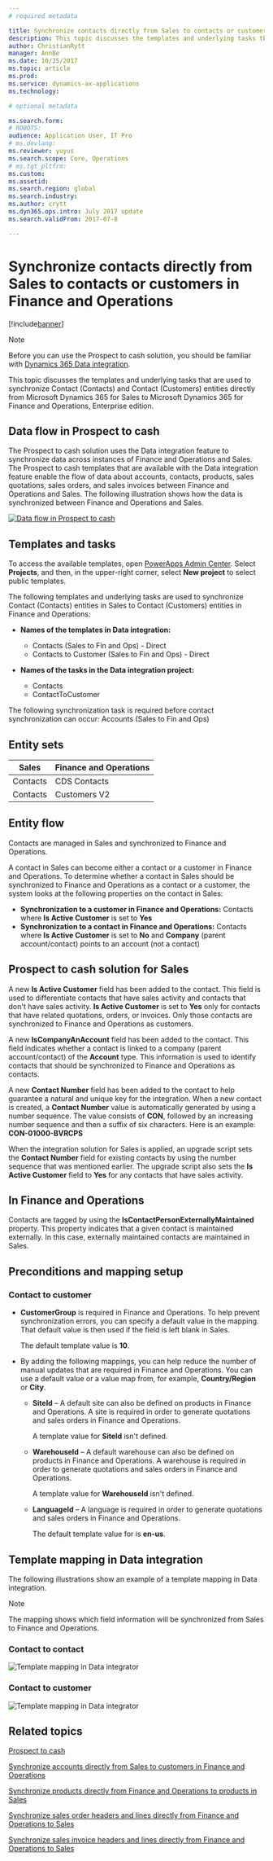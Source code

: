 ```yaml
---
# required metadata

title: Synchronize contacts directly from Sales to contacts or customers in Finance and Operations
description: This topic discusses the templates and underlying tasks that are used to synchronize Contact (Contacts) and Contact (Customers) entities from Microsoft Dynamics 365 for Sales to Microsoft Dynamics 365 for Finance and Operations, Enterprise edition.
author: ChristianRytt
manager: AnnBe
ms.date: 10/25/2017
ms.topic: article
ms.prod: 
ms.service: dynamics-ax-applications
ms.technology: 

# optional metadata

ms.search.form: 
# ROBOTS: 
audience: Application User, IT Pro
# ms.devlang: 
ms.reviewer: yuyus
ms.search.scope: Core, Operations
# ms.tgt_pltfrm: 
ms.custom: 
ms.assetid: 
ms.search.region: global
ms.search.industry: 
ms.author: crytt
ms.dyn365.ops.intro: July 2017 update 
ms.search.validFrom: 2017-07-8

---
```


# Synchronize contacts directly from Sales to contacts or customers in Finance and Operations

[!include[banner](../includes/banner.md)]

> [!NOTE]
> Before you can use the Prospect to cash solution, you should be familiar with [Dynamics 365 Data integration](/common-data-service/entity-reference/dynamics-365-integration).

This topic discusses the templates and underlying tasks that are used to synchronize Contact (Contacts) and Contact (Customers) entities directly from Microsoft Dynamics 365 for Sales to Microsoft Dynamics 365 for Finance and Operations, Enterprise edition.

## Data flow in Prospect to cash

The Prospect to cash solution uses the Data integration feature to synchronize data across instances of Finance and Operations and Sales. The Prospect to cash templates that are available with the Data integration feature enable the flow of data about accounts, contacts, products, sales quotations, sales orders, and sales invoices between Finance and Operations and Sales. The following illustration shows how the data is synchronized between Finance and Operations and Sales.

[![Data flow in Prospect to cash](./media/prospect-to-cash-data-flow.png)](./media/prospect-to-cash-data-flow.png)

## Templates and tasks

To access the available templates, open [PowerApps Admin Center](https://preview.admin.powerapps.com/dataintegration). Select **Projects**, and then, in the upper-right corner, select **New project** to select public templates.

The following templates and underlying tasks are used to synchronize Contact (Contacts) entities in Sales to Contact (Customers) entities in Finance and Operations:

- **Names of the templates in Data integration:**

    - Contacts (Sales to Fin and Ops) - Direct
    - Contacts to Customer (Sales to Fin and Ops) - Direct

- **Names of the tasks in the Data integration project:**

    - Contacts
    - ContactToCustomer

The following synchronization task is required before contact synchronization can occur: Accounts (Sales to Fin and Ops)

## Entity sets

| Sales    | Finance and Operations |
|----------|------------------------|
| Contacts | CDS Contacts           |
| Contacts | Customers V2           |

## Entity flow

Contacts are managed in Sales and synchronized to Finance and Operations.

A contact in Sales can become either a contact or a customer in Finance and Operations. To determine whether a contact in Sales should be synchronized to Finance and Operations as a contact or a customer, the system looks at the following properties on the contact in Sales:

- **Synchronization to a customer in Finance and Operations:** Contacts where **Is Active Customer** is set to **Yes**
- **Synchronization to a contact in Finance and Operations:** Contacts where **Is Active Customer** is set to **No** and **Company** (parent account/contact) points to an account (not a contact)

## Prospect to cash solution for Sales

A new **Is Active Customer** field has been added to the contact. This field is used to differentiate contacts that have sales activity and contacts that don't have sales activity. **Is Active Customer** is set to **Yes** only for contacts that have related quotations, orders, or invoices. Only those contacts are synchronized to Finance and Operations as customers.

A new **IsCompanyAnAccount** field has been added to the contact. This field indicates whether a contact is linked to a company (parent account/contact) of the **Account** type. This information is used to identify contacts that should be synchronized to Finance and Operations as contacts.

A new **Contact Number** field has been added to the contact to help guarantee a natural and unique key for the integration. When a new contact is created, a **Contact Number** value is automatically generated by using a number sequence. The value consists of **CON**, followed by an increasing number sequence and then a suffix of six characters. Here is an example: **CON-01000-BVRCPS**

When the integration solution for Sales is applied, an upgrade script sets the **Contact Number** field for existing contacts by using the number sequence that was mentioned earlier. The upgrade script also sets the **Is Active Customer** field to **Yes** for any contacts that have sales activity.

## In Finance and Operations

Contacts are tagged by using the **IsContactPersonExternallyMaintained** property. This property indicates that a given contact is maintained externally. In this case, externally maintained contacts are maintained in Sales.

## Preconditions and mapping setup

### Contact to customer

- **CustomerGroup** is required in Finance and Operations. To help prevent synchronization errors, you can specify a default value in the mapping. That default value is then used if the field is left blank in Sales.

    The default template value is **10**.

- By adding the following mappings, you can help reduce the number of manual updates that are required in Finance and Operations. You can use a default value or a value map from, for example, **Country/Region** or **City**.

    - **SiteId** – A default site can also be defined on products in Finance and Operations. A site is required in order to generate quotations and sales orders in Finance and Operations.

        A template value for **SiteId** isn't defined.

    - **WarehouseId** – A default warehouse can also be defined on products in Finance and Operations. A warehouse is required in order to generate quotations and sales orders in Finance and Operations.

        A template value for **WarehouseId** isn't defined.

    - **LanguageId** – A language is required in order to generate quotations and sales orders in Finance and Operations.
    
        The default template value for is **en-us**.

## Template mapping in Data integration

The following illustrations show an example of a template mapping in Data integration. 

> [!NOTE]
> The mapping shows which field information will be synchronized from Sales to Finance and Operations.

### Contact to contact

![Template mapping in Data integrator](./media/contacts-direct-template-mapping-data-integrator-1.png)

### Contact to customer

![Template mapping in Data integrator](./media/contacts-direct-template-mapping-data-integrator-2.png)


## Related topics

[Prospect to cash](prospect-to-cash.md)

[Synchronize accounts directly from Sales to customers in Finance and Operations](accounts-template-mapping-direct.md)

[Synchronize products directly from Finance and Operations to products in Sales](products-template-mapping-direct.md)

[Synchronize sales order headers and lines directly from Finance and Operations to Sales](sales-order-template-mapping-direct.md)

[Synchronize sales invoice headers and lines directly from Finance and Operations to Sales](sales-invoice-template-mapping-direct.md)


